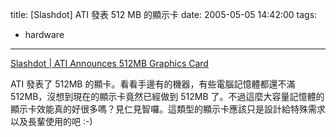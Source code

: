 title: \[Slashdot\] ATI 發表 512 MB 的顯示卡
date: 2005-05-05 14:42:00
tags: 
- hardware
---

[Slashdot | ATI Announces 512MB Graphics Card](http://hardware.slashdot.org/article.pl?sid=05/05/04/1410221&from=rss)

ATI 發表了 512MB 的顯卡。看看手邊有的機器，有些電腦記憶體都還不滿 512MB，沒想到現在的顯示卡竟然已經做到 512MB 了。不過這麼大容量記憶體的顯示卡效能真的好很多嗎？見仁見智囉。這類型的顯示卡應該只是設計給特殊需求以及長輩使用的吧 :-)